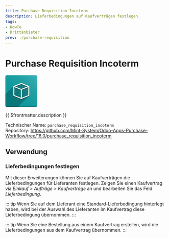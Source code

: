 ```yaml
---
title: Purchase Requisition Incoterm
description: Lieferbedingungen auf Kaufverträgen festlegen.
tags:
- HowTo
- Drittanbieter
prev: ./purchase-requisition
---
```

# Purchase Requisition Incoterm
![icon_oms_box](attachments/icon_oms_box.png)

{{ $frontmatter.description }}

Technischer Name: `purchase_requisition_incoterm`\
Repository: <https://github.com/Mint-System/Odoo-Apps-Purchase-Workflow/tree/16.0/purchase_requisition_incoterm>

## Verwendung

### Lieferbedingungen festlegen

Mit dieser Erweiterungen können Sie auf Kaufverträgen die Lieferbedingungen für Lieferanten festlegen. Zeigen Sie einen Kaufvertrag via *Einkauf > Aufträge > Kaufverträge* an und bearbeiten Sie das Feld *Lieferbedingung*.

::: tip
Wenn Sie auf dem Lieferant eine Standard-Lieferbedingung hinterlegt haben, wird bei der Auswahl des Lieferanten im Kaufvertrag diese Lieferbedingung übernommen.
:::

::: tip
Wenn Sie eine Bestellung aus einem Kaufvertrag erstellen, wird die Lieferbedingungen aus dem Kaufvertrag übernommen.
:::